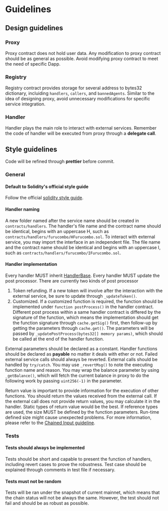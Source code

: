 # Guidelines

## Design guidelines

### Proxy

Proxy contract does not hold user data. Any modification to proxy contract should be as general as possible. Avoid modifying proxy contract to meet the need of specific Dapp.

### Registry

Registry contract provides storage for several address to bytes32 dictionary, incluiding `handlers`, `callers`, and `bannedAgents`. Similar to the idea of designing proxy, avoid unnecessary modifications for specific service integration.

### Handler

Handler plays the main role to interact with external services. Remember the code of handler will be executed from proxy through a **delegate call**.

## Style guidelines

Code will be refined through **prettier** before commit.

### General

#### Default to Solidity's official style guide

Follow the official [solidity style guide](https://solidity.readthedocs.io/en/latest/style-guide.html).

#### Handler naming

A new folder named after the service name should be created in `contracts/handlers`. The handler's file name and the contract name should be identical, begins with an uppercase H, such as `contracts/handlers/furucombo/HFurucombo.sol`. To interact with external service, you may import the interface in an independent file. The file name and the contract name should be identical and begins with an uppercase I, such as `contracts/handlers/furucombo/IFurucombo.sol`.

#### Handler implementation

Every handler MUST inherit [HandlerBase](contracts/handlers/HandlerBase.sol). Every handler MUST update the post processor. There are currently two kinds of post processor

1.  Token refunding. If a new token will involve after the interaction with the external service, be sure to update through `_updateToken()`.
2.  Customized. If a customized function is required, the function should be implemented under `function postProcess()` in the handler contract. Different post process within a same handler contract is differed by the signature of the function, which means the implementation should get the function signature through `cache.getSig()` first, then follow-up by getting the parameters through `cache.get()`. The parameters will be passed by `_updatePostProcess(bytes32[] memory params)`, which should be called at the end of the handler function.

External parameters should be declared as a constant.
Handler functions should be declared as **payable** no matter it deals with ether or not.
Failed external service calls should always be reverted.
External calls should be handled by `try/catch`. You may use `_revertMsg()` to note the executing function name and reason.
You may wrap the balance parameter by using `_getBalance()`, which will fetch the current balance in proxy to do the following work by passing `uint256(-1)` in the parameter.

Return value is important to provide information for the execution of other functions. You should return the values received from the external call. If the external call does not provide return values, you may calculate it in the handler. Static types of return value would be the best. If reference types are used, the size MUST be defined by the function parameters. Run-time defined size might cause unexpected problems. For more information, please refer to the [Chained Input guideline](CHAINEDINPUT.md).

### Tests

#### Tests should always be implemented

Tests should be short and capable to present the function of handlers, including revert cases to prove the robustness. Test case should be explained through comments in test file if necessary.

#### Tests must not be random

Tests will be ran under the snapshot of current mainnet, which means that the chain status will not be always the same. However, the test should not fail and should be as robust as possible.
